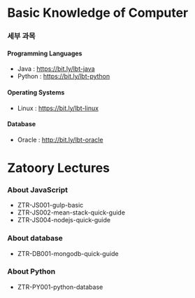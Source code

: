 # Basic Knowledge of Computer

### 세부 과목

#### Programming Languages

* Java : https://bit.ly/lbt-java
* Python : https://bit.ly/lbt-python

#### Operating Systems

* Linux : https://bit.ly/lbt-linux

#### Database

* Oracle : http://bit.ly/lbt-oracle


# Zatoory Lectures

### About JavaScript

* ZTR-JS001-gulp-basic
* ZTR-JS002-mean-stack-quick-guide
* ZTR-JS004-nodejs-quick-guide

### About database

* ZTR-DB001-mongodb-quick-guide

### About Python

* ZTR-PY001-python-database
